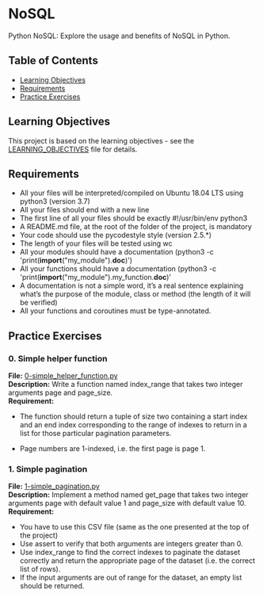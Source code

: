 # NoSQL

Python NoSQL: Explore the usage and benefits of NoSQL in Python.

## Table of Contents

- [Learning Objectives](#learning-objectives)
- [Requirements](#requirements)
- [Practice Exercises](#practice-exercises)

## Learning Objectives

This project is based on the learning objectives - see the [LEARNING_OBJECTIVES](https://github.com/Goaty-yagi/holbertonschool-web_back_end/blob/main/pagination/LEARNING_OBJECTIVES.md) file for details.

## Requirements


- All your files will be interpreted/compiled on Ubuntu 18.04 LTS using python3 (version 3.7)
- All your files should end with a new line
- The first line of all your files should be exactly #!/usr/bin/env python3
- A README.md file, at the root of the folder of the project, is mandatory
- Your code should use the pycodestyle style (version 2.5.*)
- The length of your files will be tested using wc
- All your modules should have a documentation (python3 -c 'print(__import__("my_module").__doc__)')
- All your functions should have a documentation (python3 -c 'print(__import__("my_module").my_function.__doc__)'
- A documentation is not a simple word, it’s a real sentence explaining what’s the purpose of the module, class or method (the length of it will be verified)
- All your functions and coroutines must be type-annotated.


## Practice Exercises

### 0. Simple helper function

**File:** [0-simple_helper_function.py](https://github.com/Goaty-yagi/holbertonschool-web_back_end/blob/main/pagination/0-simple_helper_function.py)<br>
**Description:** Write a function named index_range that takes two integer arguments page and page_size.<br>
**Requirement:** <br>
- The function should return a tuple of size two containing a start index and an end index corresponding to the range of indexes to return in a list for those particular pagination parameters.

- Page numbers are 1-indexed, i.e. the first page is page 1.


### 1. Simple pagination

**File:** [1-simple_pagination.py](https://github.com/Goaty-yagi/holbertonschool-web_back_end/blob/main/pagination/1-simple_pagination.py)<br>
**Description:** Implement a method named get_page that takes two integer arguments page with default value 1 and page_size with default value 10.<br>
**Requirement:** <br>
- You have to use this CSV file (same as the one presented at the top of the project)
- Use assert to verify that both arguments are integers greater than 0.
- Use index_range to find the correct indexes to paginate the dataset correctly and return the appropriate page of the dataset (i.e. the correct list of rows).
- If the input arguments are out of range for the dataset, an empty list should be returned.


